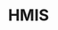 ---
schema: default
title: HMIS
organization: Sample Department
notes: Sacramento HMIS
resources:
  - name: assessments
    url: >-
      https://raw.githubusercontent.com/kelfink/sacramento-county-homeless-hmis-data/master/data/Sacramento_County_-_Assessment_Table_2019-09-05T0401_pTq3TT.csv
    format: csv
license: ''
maintainer: ''
maintainer_email: ''
---